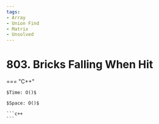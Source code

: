 ```yaml
---
tags:
- Array
- Union Find
- Matrix
- Unsolved
---
```



# 803. Bricks Falling When Hit

=== "C++"

    $Time: O()$

    $Space: O()$

    ```c++
    ```